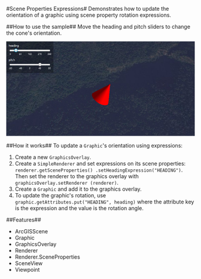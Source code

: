 #Scene Properties Expressions#
Demonstrates how to update the orientation of a graphic using scene property rotation expressions.

##How to use the sample##
Move the heading and pitch sliders to change the cone's orientation.

![](ScenePropertiesExpressions.png)

##How it works##
To update a `Graphic`'s orientation using expressions:
1. Create a new `GraphicsOverlay`.
2. Create a `SimpleRenderer` and set expressions on its scene properties: `renderer.getSceneProperties()
.setHeadingExpression("HEADING")`. Then set the renderer to the graphics overlay with `graphicsOverlay.setRenderer
(renderer)`.
3. Create a `Graphic` and add it to the graphics overlay.
4. To update the graphic's rotation, use `graphic.getAttributes.put("HEADING", heading)` where the attribute key is 
the expression and the value is the rotation angle.

##Features##
- ArcGISScene
- Graphic
- GraphicsOverlay
- Renderer
- Renderer.SceneProperties
- SceneView
- Viewpoint
